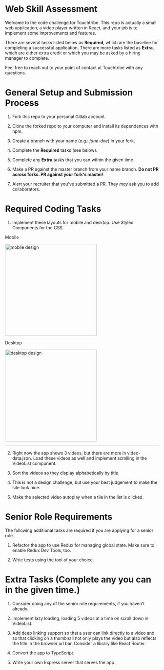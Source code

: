 # Web Skill Assessment

Welcome to the code challenge for Touchtribe. This repo is actually a small web application, a video player written in React, and your job is to implement some improvements and features.

There are several tasks listed below as **Required**, which are the baseline for completing a successful application. There are more tasks listed as **Extra**, which are either extra credit or which you may be asked by a hiring manager to complete.

Feel free to reach out to your point of contact at Touchtribe with any questions.

# General Setup and Submission Process

1) Fork this repo to your personal Gitlab account.

2) Clone the forked repo to your computer and install its dependences with npm.

3) Create a branch with your name (e.g.: *jane-doe*) in your fork.

4) Complete the **Required** tasks (see below).

5) Complete any **Extra** tasks that you can within the given time.

6) Make a PR against the master branch from your name branch. **Do not PR across forks. PR against your fork's master!**

7) Alert your recruiter that you've submitted a PR. They _may_ ask you to add collaborators.

# Required Coding Tasks

1) Implement these layouts for mobile and desktop. Use Styled Components for the CSS.

Mobile

<img alt="mobile design" src="https://fed-dss-challenge-qa.s3.amazonaws.com/assets/img/mobile-design.png" width="300">

Desktop

<img alt="desktop design" src="https://fed-dss-challenge-qa.s3.amazonaws.com/assets/img/desktop-design.png" width="300">
<hr>

2) Right now the app shows 3 videos, but there are more in video-data.json. Load these videos as well and implement scrolling in the VideoList component.

3) Sort the videos so they display alphabetically by title.

4) This is not a design challenge, but use your best judgement to make the site look nice.

5) Make the selected video autoplay when a tile in the list is clicked.

# Senior Role Requirements
The following additional tasks are required if you are applying for a senior role.

1) Refactor the app to use Redux for managing global state. Make sure to enable Redux Dev Tools, too. 

2) Write tests using the tool of your choice.

# Extra Tasks (Complete any you can in the given time.)

1) Consider doing any of the senior role requirements, if you haven't already.

2) Implement lazy loading, loading 5 videos at a time on scroll down in VideoList.

3) Add deep linking support so that a user can link directly to a video and so that clicking on a thumbnail not only plays the video but also reflects the title in the browser url bar. Consider a library like React Router.

4) Convert the app to TypeScript.

5) Write your own Express server that serves the app.
